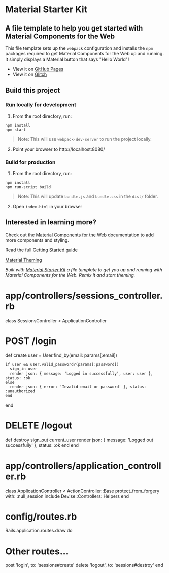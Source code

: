 # Material Starter Kit
## A file template to help you get started with Material Components for the Web

This file template sets up the `webpack` configuration and installs the `npm` packages required to get Material Components for the Web up and running. It simply displays a Material button that says "Hello World"!

- View it on [GitHub Pages](https://bonniezhou.github.io/material-starter-kit/)
- View it on [Glitch](https://glitch.com/~material-starter-kit)

## Build this project

### Run locally for development
1. From the root directory, run: 
```
npm install
npm start
```
> Note: This will use `webpack-dev-server` to run the project locally.
2. Point your browser to http://localhost:8080/

### Build for production
1. From the root directory, run: 
```
npm install
npm run-script build
```
> Note: This will update `bundle.js` and `bundle.css` in the `dist/` folder.
2. Open `index.html` in your browser


## Interested in learning more?
Check out the [Material Components for the Web](https://github.com/material-components/material-components-web) documentation to add more components and styling.

Read the full [Getting Started guide](https://github.com/material-components/material-components-web/blob/master/docs/getting-started.md)

[Material Theming](https://material.io/design/material-theming)

*Built with [Material Starter Kit](https://glitch.com/~material-starter-kit) a file template to get you up and running with Material Components for the Web. Remix it and start theming.*

# app/controllers/sessions_controller.rb
class SessionsController < ApplicationController
  # POST /login
  def create
    user = User.find_by(email: params[:email])

    if user && user.valid_password?(params[:password])
      sign_in user
      render json: { message: 'Logged in successfully', user: user }, status: :ok
    else
      render json: { error: 'Invalid email or password' }, status: :unauthorized
    end
  end

  # DELETE /logout
  def destroy
    sign_out current_user
    render json: { message: 'Logged out successfully' }, status: :ok
  end
end

# app/controllers/application_controller.rb
class ApplicationController < ActionController::Base
  protect_from_forgery with: :null_session
  include Devise::Controllers::Helpers
end

# config/routes.rb
Rails.application.routes.draw do
  # Other routes...

  post 'login', to: 'sessions#create'
  delete 'logout', to: 'sessions#destroy'
end

